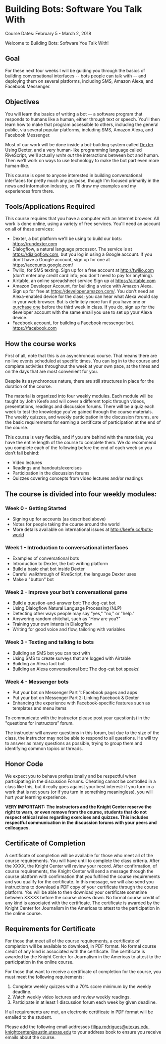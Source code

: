 # Building Bots: Software You Talk With

Course Dates: February 5 - March 2, 2018

Welcome to Building Bots: Software You Talk With!

## Goal

For these next four weeks I will be guiding you through the basics of building conversational interfaces -- bots people can talk with -- and deploying them on several platforms, including SMS, Amazon Alexa, and Facebook Messenger.

## Objectives

You will learn the basics of writing a bot -- a software program that responds to humans like a human, either through text or speech. You'll then learn how to make that program accessible to others, including the general public, via several popular platforms, including SMS, Amazon Alexa, and Facebook Messenger.

Most of our work will be done inside a bot-building system called [Dexter](https://rundexter.com). Using Dexter, and a very human-like programming language called RiveScript, we'll actually _write out_ the interactions between bot and human. Then we'll work on ways to use technology to make the bot part even more human-like.

This course is open to anyone interested in building conversational interfaces for pretty much any purpose, though I'm focused primarily in the news and information industry, so I'll draw my examples and my experiences from there.

## Tools/Applications Required

This course requires that you have a computer with an Internet browser. All work is done online, using a variety of free services. You'll need an account on all of these services:

- Dexter, a bot platform we'll be using to build our bots: https://rundexter.com
- Dialogflow, a natural language processor. The service is at https://dialogflow.com, but you log in using a Google account. If you don't have a Google account, sign up for one at https://accounts.google.com/
- Twilio, for SMS texting. Sign up for a free account at http://twilio.com (don't enter any credit card info; you don't need to pay for anything).
- Airtable, an online spreadsheet service Sign up at https://airtable.com
- Amazon Developer Account, for building a voice with Amazon Alexa. Sign up for free at https://developer.amazon.com/. You don't need an Alexa-enabled device for the class; you can hear what Alexa would say in your web browser. But is definitely more fun if you have one or [purchase one](http://amzn.to/2CO2fSu) before the third week in class. If you do, sign up for the developer account with the same email you use to set up your Alexa device.
- Facebook account, for building a Facebook messenger bot. https://facebook.com

## How the course works

First of all, note that this is an asynchronous course. That means there are no live events scheduled at specific times. You can log in to the course and complete activities throughout the week at your own pace, at the times and on the days that are most convenient for you.

Despite its asynchronous nature, there are still structures in place for the duration of the course.

The material is organized into four weekly modules. Each module will be taught by John Keefe and will cover a different topic through videos, presentations, readings and discussion forums. There will be a quiz each week to test the knowledge you've gained through the course materials. The weekly quizzes, and weekly participation in the discussion forums, are the basic requirements for earning a certificate of participation at the end of the course.

This course is very flexible, and if you are behind with the materials, you have the entire length of the course to complete them. We do recommend you complete each of the following before the end of each week so you don’t fall behind:

* Video lectures
* Readings and handouts/exercises
* Participation in the discussion forums
* Quizzes covering concepts from video lectures and/or readings
 
## The course is divided into four weekly modules: 

### Week 0 - Getting Started

* Signing up for accounts (as described above)
* Notes for people taking the course around the world
* More details available on international issues at http://keefe.cc/bots-world

### Week 1 - Introduction to conversational interfaces

* Examples of conversational bots
* Introduction to Dexter, the bot-writing platform
* Build a basic chat bot inside Dexter
* Careful walkthrough of RiveScript, the language Dexter uses
* Make a "button" bot

### Week 2 - Improve your bot’s conversational game 

* Build a question-and-answer bot: The dog-cat bot
* Using Dialogflow Natural Language Processing (NLP)
* Detecting other ways people may say "yes," "no," or "help."
* Answering random chitchat, such as "How are you?"
* Training your own intents in Dialogflow
* Writing for good voice and flow, tailoring with variables

### Week 3 - Texting and talking to bots

* Building an SMS bot you can text with
* Using SMS to create surveys that are logged with Airtable
* Building an Alexa fact bot
* Building an Alexa conversational bot: The dog-cat bot speaks!

### Week 4 - Messenger bots

* Put your bot on Messenger Part 1: Facebook pages and apps
* Put your bot on Messenger Part 2: Linking Facebook & Dexter
* Enhancing the experience with Facebook-specific features such as templates and menu items

To communicate with the instructor please post your question(s) in the "questions for instructors” forum.

The instructor will answer questions in this forum, but due to the size of the class, the instructor may not be able to respond to all questions. He will try to answer as many questions as possible, trying to group them and identifying common topics or threads.

## Honor Code

We expect you to behave professionally and be respectful when participating in the discussion Forums. Cheating cannot be controlled in a class like this, but it really goes against your best interest: if you turn in a work that is not yours (or if you turn in something meaningless), you will hurt your learning experience.

**VERY IMPORTANT: The instructors and the Knight Center reserve the right to warn, or even remove from the course, students that do not respect ethical rules regarding exercises and quizzes. This includes respectful communication in the discussion forums with your peers and colleagues.**
 
## Certificate of Completion

A certificate of completion will be available for those who meet all of the course requirements. You will have until to complete the class criteria. After the XXXX, the Knight Center will review your record. After confirmation, of course requirements, the Knight Center will send a message through the course platform with confirmation that you fulfilled the course requirements and you qualify for the certificate. In this message, we will also send you instructions to download a PDF copy of your certificate through the course platform. You will be able to then download your certificate sometime between XXXXX before the course closes down. No formal course credit of any kind is associated with the certificate. The certificate is awarded by the Knight Center for Journalism in the Americas to attest to the participation in the online course.

## Requirements for Certificate

For those that meet all of the course requirements, a certificate of completion will be available to download, in PDF format. No formal course credit of any kind is associated with the certificate. The certificate is awarded by the Knight Center for Journalism in the Americas to attest to the participation in the online course.

For those that want to receive a certificate of completion for the course, you must meet the following requirements:

1. Complete weekly quizzes with a 70% score minimum by the weekly deadline.
2. Watch weekly video lectures and review weekly readings.
3. Participate in at least 1 discussion forum each week by given deadline.

If all requirements are met, an electronic certificate in PDF format will be emailed to the student.

Please add the following email addresses filipa.rodrigues@utexas.edu, knightcenter@austin.utexas.edu to your address book to ensure you receive emails about the course.
